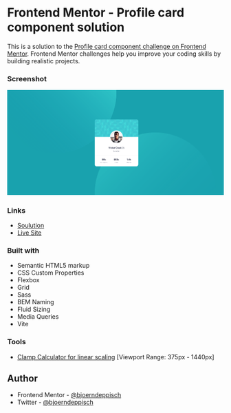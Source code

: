 # Frontend Mentor - Profile card component solution

This is a solution to the [Profile card component challenge on Frontend Mentor](https://www.frontendmentor.io/challenges/profile-card-component-cfArpWshJ). Frontend Mentor challenges help you improve your coding skills by building realistic projects.

### Screenshot

![Screenshot](./info/screenshot-1440.png)

### Links

- [Soulution]()
- [Live Site]()

### Built with

- Semantic HTML5 markup
- CSS Custom Properties
- Flexbox
- Grid
- Sass
- BEM Naming
- Fluid Sizing
- Media Queries
- Vite

### Tools

- [Clamp Calculator for linear scaling](https://royalfig.github.io/fluid-typography-calculator/) [Viewport Range: 375px - 1440px]

## Author

- Frontend Mentor - [@bjoerndeppisch](https://www.frontendmentor.io/profile/bjoerndeppisch)
- Twitter - [@bjoerndeppisch](https://twitter.com/bjoerndeppisch)
